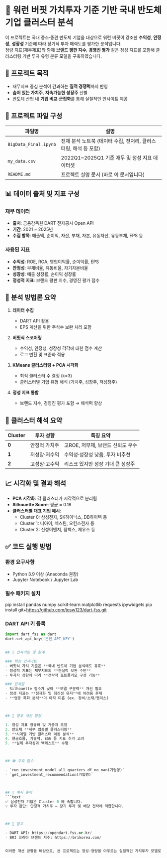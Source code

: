 
# 📘 워런 버핏 가치투자 기준 기반 국내 반도체 기업 클러스터 분석

이 프로젝트는 국내 중소·중견 반도체 기업을 대상으로 워런 버핏이 강조한 **수익성**, **안정성**, **성장성** 기준에 따라 장기적 투자 매력도를 평가한 분석입니다.  
정량 지표(재무제표)와 함께 **브랜드 평판 지수**, **경영진 평가** 같은 정성 지표를 포함해 클러스터링 기반 투자 유형 분류 모델을 구축하였습니다.



## 🎯 프로젝트 목적

- 재무지표 중심 분석이 간과하는 **질적 경쟁력**까지 반영
- **숨어 있는 가치주**, **지속가능한 성장주** 선별
- 반도체 산업 내 **기업 비교·군집화**를 통해 실질적인 인사이트 제공


## 📂 프로젝트 파일 구성

| 파일명 | 설명 |
|--------|------|
| `BigData_Final.ipynb` | 전체 분석 노트북 (데이터 수집, 전처리, 클러스터링, 해석 등 포함) |
| `my_data.csv` | 2022Q1~2025Q1 기준 재무 및 정성 지표 데이터셋 |
| `README.md` | 프로젝트 설명 문서 (바로 이 문서입니다) |


## 📊 데이터 출처 및 지표 구성

### 재무 데이터
- **출처**: 금융감독원 DART 전자공시 Open API  
- **기간**: 2021 ~ 2025년  
- **수집 항목**: 매출액, 순이익, 자산, 부채, 자본, 유동자산, 유동부채, EPS 등

### 사용된 지표
- **수익성**: ROE, ROA, 영업이익률, 순이익률, EPS  
- **안정성**: 부채비율, 유동비율, 자기자본비율  
- **성장성**: 매출 성장률, 순이익 성장률  
- **정성적 지표**: 브랜드 평판 지수, 경영진 평가 점수


## 🧠 분석 방법론 요약

1. **데이터 수집**  
   - DART API 활용  
   - EPS 계산을 위한 주식수 보완 처리 포함  

2. **버핏식 스코어링**  
   - 수익성, 안정성, 성장성 각각에 대한 점수 계산  
   - 로그 변환 및 표준화 적용

3. **KMeans 클러스터링 + PCA 시각화**  
   - 최적 클러스터 수 결정 (k=3)  
   - 클러스터별 기업 유형 해석 (가치주, 성장주, 저성장주)

4. **정성 지표 통합**  
   - 브랜드 지수, 경영진 평가 포함 → 해석력 향상


## 📌 클러스터 해석 요약

| Cluster | 투자 성향 | 특징 요약 |
|--------|-----------|----------|
| **0** | 안정적 가치주 | 고ROE, 저부채, 브랜드 신뢰도 우수 |
| **1** | 저성장·저수익 | 수익성·성장성 낮음, 투자 비추천 |
| **2** | 고성장·고수익 | 리스크 있지만 성장 기대 큰 성장주 |

## 📈 시각화 및 결과 해석

- **PCA 시각화**: 각 클러스터가 시각적으로 분리됨  
- **Silhouette Score**: 평균 ≈ 0.18  
- **클러스터별 대표 기업 예시**:  
  - Cluster 0: 삼성전자, SK하이닉스, DB하이텍 등  
  - Cluster 1: 디아이, 넥스틴, 오킨스전자 등  
  - Cluster 2: 신성이엔지, 젬백스, 제우스 등



## ✅ 코드 실행 방법

### 환경 요구사항

- Python 3.9 이상 (Anaconda 권장)
- Jupyter Notebook / Jupyter Lab

### 필수 패키지 설치

pip install pandas numpy scikit-learn matplotlib requests ipywidgets
pip install git+https://github.com/josw123/dart-fss.git


### DART API 키 등록
```python
import dart_fss as dart
dart.set_api_key('본인_API_KEY')


## 🧭 인사이트 및 한계

### 핵심 인사이트
- 버핏식 가치 기준은 **국내 반도체 기업 분석에도 유효**
- 정성적 지표는 재무지표의 **현실적 보완 수단**
- 투자자 성향에 따라 **전략적 포트폴리오 구성 가능**

### 한계점
- Silhouette 점수가 낮아 **모델 구분력** 개선 필요
- 정성 지표는 **정규화 및 최신성 유지**에 어려움 존재
- **업종 특화 분석**이 아직 미흡 (ex. 장비/소재/팹리스)



## 🔮 향후 개선 방향

1. 정성 지표 정규화 및 가중치 조정
2. 반도체 **세부 업종별 클러스터링**
3. **시계열 기반 클러스터 이동 분석**
4. 현금흐름, 기술력, ESG 등 지표 추가 고려
5. **실제 투자성과 백테스트** 수행



## 🛠 주요 함수

- `run_investment_model_all_quarters_df_no_nan(기업명)`  
- `get_investment_recommendation(기업명)`  



## 📎 예시 출력
```text
✅ 삼성전자 기업은 Cluster 0 에 속합니다.
💡 투자 판단: 안정적 가치주 – 장기 투자 및 배당 전략에 적합합니다.



## 👋 참고

- DART API: https://opendart.fss.or.kr/
- BRI 코리아 브랜드 지수: https://brikorea.com/


이러한 개선 방향을 바탕으로, 본 프로젝트는 정성·정량을 아우르는 실질적인 가치투자 모델로 확장될 수 있을 것입니다. 투자자에게는 종목 선별에, 기업에게는 스스로의 위치를 진단하는 데 도움이 되기를 기대합니다
